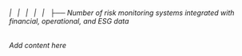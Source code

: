###### |   |   |   |   |   ├── Number of risk monitoring systems integrated with financial, operational, and ESG data

*Add content here*